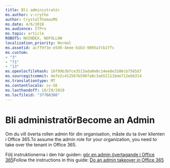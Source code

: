 ```yaml
---
title: Bli administratör
ms.author: v-crytho
author: CrystalThomasMS
ms.date: 4/6/2018
ms.audience: ITPro
ms.topic: article
ROBOTS: NOINDEX, NOFOLLOW
localization_priority: Normal
ms.assetid: acff9f3e-e5d9-4eee-b1b3-9895a7cb27fc
ms.custom:
- "3"
- "71"
- "13"
ms.openlocfilehash: 16f99b3bfce3513ada0e0c14ee8e3106cb7565d7
ms.sourcegitcommit: defe2c412567b596fa8c3ab52111bde712ebb314
ms.translationtype: MT
ms.contentlocale: sv-SE
ms.lasthandoff: 10/29/2019
ms.locfileid: "37768386"
---
```

# <a name="become-an-admin"></a><span data-ttu-id="0dd9e-102">Bli administratör</span><span class="sxs-lookup"><span data-stu-id="0dd9e-102">Become an Admin</span></span>

<span data-ttu-id="0dd9e-103">Om du vill överta rollen admin för din organisation, måste du ta över klienten i Office 365.</span><span class="sxs-lookup"><span data-stu-id="0dd9e-103">To assume the admin role for your organization, you need to take over the tenant in Office 365.</span></span>
  
<span data-ttu-id="0dd9e-104">Följ instruktionerna i den här guiden: [gör en admin övertagande i Office 365](https://docs.microsoft.com/office365/admin/misc/become-the-admin)</span><span class="sxs-lookup"><span data-stu-id="0dd9e-104">Follow the instructions in this guide: [Do an admin takeover in Office 365](https://docs.microsoft.com/office365/admin/misc/become-the-admin)</span></span>